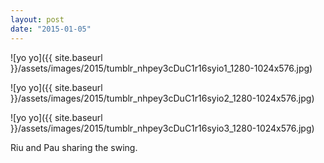 ```yaml
---
layout: post
date: "2015-01-05"
---
```


![yo yo]({{ site.baseurl }}/assets/images/2015/tumblr_nhpey3cDuC1r16syio1_1280-1024x576.jpg)

![yo yo]({{ site.baseurl }}/assets/images/2015/tumblr_nhpey3cDuC1r16syio2_1280-1024x576.jpg)

![yo yo]({{ site.baseurl }}/assets/images/2015/tumblr_nhpey3cDuC1r16syio3_1280-1024x576.jpg)

Riu and Pau sharing the swing.
